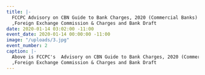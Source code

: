 ```yaml
---
title: |-
  FCCPC Advisory on CBN Guide to Bank Charges, 2020 (Commercial Banks) for Interest on Deposit
  ,Foreign Exchange Commission & Charges and Bank Draft
date: 2020-01-14 03:02:00 -11:00
event_date: 2020-01-14 00:00:00 -11:00
image: "/uploads/3.jpg"
event_number: 2
caption: |-
  Above is FCCPC's  Advisory on CBN Guide to Bank Charges, 2020 (Commercial Banks) for Interest on Deposit
  ,Foreign Exchange Commission & Charges and Bank Draft
---
```


